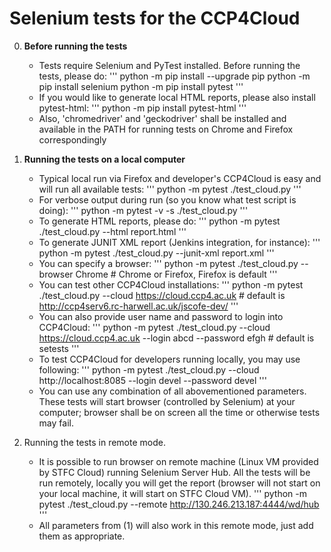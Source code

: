 # Selenium tests for the CCP4Cloud


0. **Before running the tests**
   - Tests require Selenium and PyTest installed. Before running the tests, please do:
'''
python -m pip install --upgrade pip
python -m pip install selenium
python -m pip install pytest
'''
   - If you would like to generate local HTML reports, please also install pytest-html:
'''
python -m pip install pytest-html
'''
   - Also, 'chromedriver' and 'geckodriver' shall be installed and available in the PATH for
running tests on Chrome and Firefox correspondingly


1. **Running the tests on a local computer**
   - Typical local run via Firefox and developer's CCP4Cloud is easy and will run all available tests:
'''
python -m pytest ./test_cloud.py
'''
   - For verbose output during run (so you know what test script is doing):
'''
python -m pytest -v -s ./test_cloud.py
'''
   - To generate HTML reports, please do:
'''
python -m pytest ./test_cloud.py --html report.html
'''
   - To generate JUNIT XML report (Jenkins integration, for instance):
'''
python -m pytest ./test_cloud.py --junit-xml report.xml
'''
   - You can specify a browser:
'''
python -m pytest ./test_cloud.py --browser Chrome  # Chrome or Firefox, Firefox is default
'''
   - You can test other CCP4Cloud installations:
'''
python -m pytest ./test_cloud.py --cloud https://cloud.ccp4.ac.uk  # default is http://ccp4serv6.rc-harwell.ac.uk/jscofe-dev/
'''
   - You can also provide user name and password to login into CCP4Cloud:
'''
python -m pytest ./test_cloud.py --cloud https://cloud.ccp4.ac.uk --login abcd --password efgh  # default is setests
'''
   - To test CCP4Cloud for developers running locally, you may use following:
'''
python -m pytest ./test_cloud.py --cloud http://localhost:8085 --login devel --password devel
'''
   - You can use any combination of all abovementioned parameters.
These tests will start browser (controlled by Selenium) at your computer; 
browser shall be on screen all the time or otherwise tests may fail.

2. Running the tests in remote mode. 
   - It is possible to run browser on remote machine (Linux VM provided by STFC Cloud) running Selenium Server Hub.
All the tests will be run remotely, locally you will get the report (browser will not start on your local machine,
it will start on STFC Cloud VM).
'''
python -m pytest ./test_cloud.py --remote http://130.246.213.187:4444/wd/hub
'''
   - All parameters from (1) will also work in this remote mode, just add them as appropriate.

